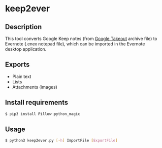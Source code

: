 # keep2ever

## Description
This tool converts Google Keep notes (from [Google Takeout](https://takeout.google.com) archive file) to Evernote (.enex notepad file), which can be imported in the Evernote desktop application.

## Exports
* Plain text
* Lists
* Attachments (images)

## Install requirements
```bash
$ pip3 install Pillow python_magic
```

## Usage
```bash
$ python3 keep2ever.py [-h] ImportFile [ExportFile]
```
